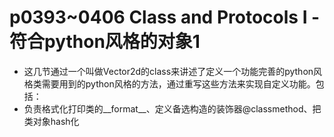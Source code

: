 # p0393~0406 Class and Protocols I - 符合python风格的对象1

 - 这几节通过一个叫做Vector2d的class来讲述了定义一个功能完善的python风格类需要用到的python风格的方法，通过重写这些方法来实现自定义功能。包括：
  - 负责格式化打印类的__format__、定义备选构造的装饰器@classmethod、把类对象hash化
